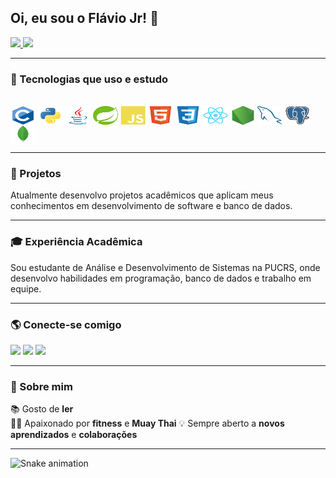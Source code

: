 ## Oi, eu sou o Flávio Jr! 👋

<div>
  <a href="https://github.com/flaviojr">
    <img height="180em" src="https://github-readme-stats.vercel.app/api?username=flaviojr&show_icons=true&theme=radical&include_all_commits=true&count_private=true"/>
    <img height="180em" src="https://github-readme-stats.vercel.app/api/top-langs/?username=flaviojr&layout=compact&langs_count=10&theme=radical"/>
  </a>
</div>

---

### 🚀 Tecnologias que uso e estudo

<div style="display: inline_block"><br>
  <img align="center" alt="Flavio-C" height="30" width="40" src="https://raw.githubusercontent.com/devicons/devicon/master/icons/c/c-original.svg">
  <img align="center" alt="Flavio-Python" height="30" width="40" src="https://raw.githubusercontent.com/devicons/devicon/master/icons/python/python-original.svg">
  <img align="center" alt="Flavio-Java" height="30" width="40" src="https://raw.githubusercontent.com/devicons/devicon/master/icons/java/java-original.svg">
  <img align="center" alt="Flavio-Spring" height="30" width="40" src="https://raw.githubusercontent.com/devicons/devicon/master/icons/spring/spring-original.svg">
  <img align="center" alt="Flavio-Js" height="30" width="40" src="https://raw.githubusercontent.com/devicons/devicon/master/icons/javascript/javascript-plain.svg">
  <img align="center" alt="Flavio-HTML" height="30" width="40" src="https://raw.githubusercontent.com/devicons/devicon/master/icons/html5/html5-original.svg">
  <img align="center" alt="Flavio-CSS" height="30" width="40" src="https://raw.githubusercontent.com/devicons/devicon/master/icons/css3/css3-original.svg">
  <img align="center" alt="Flavio-React" height="30" width="40" src="https://raw.githubusercontent.com/devicons/devicon/master/icons/react/react-original.svg">
  <img align="center" alt="Flavio-Node" height="30" width="40" src="https://raw.githubusercontent.com/devicons/devicon/master/icons/nodejs/nodejs-original.svg">
  <img align="center" alt="Flavio-MySQL" height="30" width="40" src="https://raw.githubusercontent.com/devicons/devicon/master/icons/mysql/mysql-original.svg">
  <img align="center" alt="Flavio-Postgres" height="30" width="40" src="https://raw.githubusercontent.com/devicons/devicon/master/icons/postgresql/postgresql-original.svg">
  <img align="center" alt="Flavio-Mongo" height="30" width="40" src="https://raw.githubusercontent.com/devicons/devicon/master/icons/mongodb/mongodb-original.svg">
</div>

---

### 💼 Projetos
Atualmente desenvolvo projetos acadêmicos que aplicam meus conhecimentos em desenvolvimento de software e banco de dados.

---

### 🎓 Experiência Acadêmica
Sou estudante de Análise e Desenvolvimento de Sistemas na PUCRS, onde desenvolvo habilidades em programação, banco de dados e trabalho em equipe.

---

### 🌎 Conecte-se comigo
<div> 
  <a href="https://www.instagram.com/flavio.junior_" target="_blank"><img src="https://img.shields.io/badge/-Instagram-%23E4405F?style=for-the-badge&logo=instagram&logoColor=white"></a>
  <a href="https://www.linkedin.com/in/fl%C3%A1vio-roberto-soares-dos-santos-j%C3%BAnior-a522332a7" target="_blank"><img src="https://img.shields.io/badge/-LinkedIn-%230077B5?style=for-the-badge&logo=linkedin&logoColor=white"></a>
  <a href="mailto:dev.flavioroberto@gmail.com"><img src="https://img.shields.io/badge/-Gmail-%23333?style=for-the-badge&logo=gmail&logoColor=white"></a>
</div>

---

### 🎯 Sobre mim
📚 Gosto de **ler**  
🏋️‍♂️ Apaixonado por **fitness**  e **Muay Thai**
💡 Sempre aberto a **novos aprendizados** e **colaborações**

---

![Snake animation](https://github.com/flaviojr/flaviojr/blob/output/github-contribution-grid-snake.svg)
